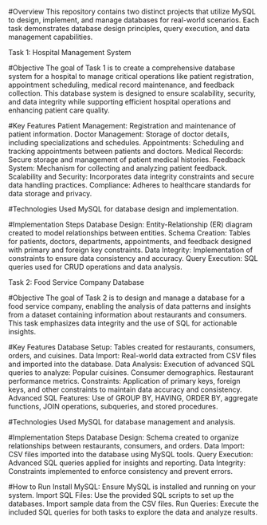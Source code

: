 #Overview
This repository contains two distinct projects that utilize MySQL to design, implement, and manage databases for real-world scenarios. Each task demonstrates database design principles, query execution, and data management capabilities.

Task 1: Hospital Management System

#Objective
The goal of Task 1 is to create a comprehensive database system for a hospital to manage critical operations like patient registration, appointment scheduling, medical record maintenance, and feedback collection. This database system is designed to ensure scalability, security, and data integrity while supporting efficient hospital operations and enhancing patient care quality.

#Key Features
Patient Management: Registration and maintenance of patient information.
Doctor Management: Storage of doctor details, including specializations and schedules.
Appointments: Scheduling and tracking appointments between patients and doctors.
Medical Records: Secure storage and management of patient medical histories.
Feedback System: Mechanism for collecting and analyzing patient feedback.
Scalability and Security: Incorporates data integrity constraints and secure data handling practices.
Compliance: Adheres to healthcare standards for data storage and privacy.

#Technologies Used
MySQL for database design and implementation.

#Implementation Steps
Database Design: Entity-Relationship (ER) diagram created to model relationships between entities.
Schema Creation: Tables for patients, doctors, departments, appointments, and feedback designed with primary and foreign key constraints.
Data Integrity: Implementation of constraints to ensure data consistency and accuracy.
Query Execution: SQL queries used for CRUD operations and data analysis.

Task 2: Food Service Company Database

#Objective
The goal of Task 2 is to design and manage a database for a food service company, enabling the analysis of data patterns and insights from a dataset containing information about restaurants and consumers. This task emphasizes data integrity and the use of SQL for actionable insights.

#Key Features
Database Setup: Tables created for restaurants, consumers, orders, and cuisines.
Data Import: Real-world data extracted from CSV files and imported into the database.
Data Analysis: Execution of advanced SQL queries to analyze:
Popular cuisines.
Consumer demographics.
Restaurant performance metrics.
Constraints: Application of primary keys, foreign keys, and other constraints to maintain data accuracy and consistency.
Advanced SQL Features: Use of GROUP BY, HAVING, ORDER BY, aggregate functions, JOIN operations, subqueries, and stored procedures.

#Technologies Used
MySQL for database management and analysis.

#Implementation Steps
Database Design: Schema created to organize relationships between restaurants, consumers, and orders.
Data Import: CSV files imported into the database using MySQL tools.
Query Execution: Advanced SQL queries applied for insights and reporting.
Data Integrity: Constraints implemented to enforce consistency and prevent errors.

#How to Run
Install MySQL: Ensure MySQL is installed and running on your system.
Import SQL Files:
Use the provided SQL scripts to set up the databases.
Import sample data from the CSV files.
Run Queries:
Execute the included SQL queries for both tasks to explore the data and analyze results.
